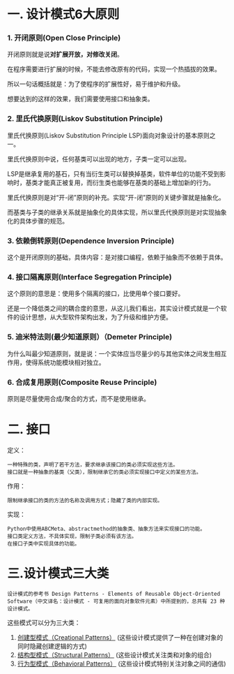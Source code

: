 # 一. 设计模式6大原则

### 1. 开闭原则(Open Close Principle)
开闭原则就是说**对扩展开放，对修改关闭**。

在程序需要进行扩展的时候，不能去修改原有的代码，实现一个热插拔的效果。

所以一句话概括就是：为了使程序的扩展性好，易于维护和升级。

想要达到的这样的效果，我们需要使用接口和抽象类。

### 2. 里氏代换原则(Liskov Substitution Principle)
里氏代换原则(Liskov Substitution Principle LSP)面向对象设计的基本原则之一。 

里氏代换原则中说，任何基类可以出现的地方，子类一定可以出现。 

LSP是继承复用的基石，只有当衍生类可以替换掉基类，软件单位的功能不受到影响时，基类才能真正被复用，而衍生类也能够在基类的基础上增加新的行为。

里氏代换原则是对“开-闭”原则的补充。实现“开-闭”原则的关键步骤就是抽象化。

而基类与子类的继承关系就是抽象化的具体实现，所以里氏代换原则是对实现抽象化的具体步骤的规范。

### 3. 依赖倒转原则(Dependence Inversion Principle)
这个是开闭原则的基础，具体内容：是对接口编程，依赖于抽象而不依赖于具体。

### 4. 接口隔离原则(Interface Segregation Principle)
这个原则的意思是：使用多个隔离的接口，比使用单个接口要好。

还是一个降低类之间的耦合度的意思，从这儿我们看出，其实设计模式就是一个软件的设计思想，从大型软件架构出发，为了升级和维护方便。

### 5. 迪米特法则(最少知道原则）（Demeter Principle)
为什么叫最少知道原则，就是说：一个实体应当尽量少的与其他实体之间发生相互作用，使得系统功能模块相对独立。

### 6. 合成复用原则(Composite Reuse Principle)
原则是尽量使用合成/聚合的方式，而不是使用继承。

# 二. 接口
定义：
    
    一种特殊的类，声明了若干方法，要求继承该接口的类必须实现这些方法。
    接口就是一种抽象的基类（父类），限制继承它的类必须实现接口中定义的某些方法。
    
作用：
    
    限制继承接口的类的方法的名称及调用方式；隐藏了类的内部实现。

实现：
    
    Python中使用ABCMeta、abstractmethod的抽象类、抽象方法来实现接口的功能。
    接口类定义方法，不具体实现，限制子类必须有该方法。
    在接口子类中实现具体的功能。

# 三.设计模式三大类

    设计模式的参考书 Design Patterns - Elements of Reusable Object-Oriented Software（中文译名：设计模式 - 可复用的面向对象软件元素）中所提到的，总共有 23 种设计模式。
    
这些模式可以分为三大类：
1. [创建型模式（Creational Patterns）](创建型)    (这些设计模式提供了一种在创建对象的同时隐藏创建逻辑的方式)
2. [结构型模式（Structural Patterns）](结构型)    (这些设计模式关注类和对象的组合)
3. [行为型模式（Behavioral Patterns）](行为型)    (这些设计模式特别关注对象之间的通信)